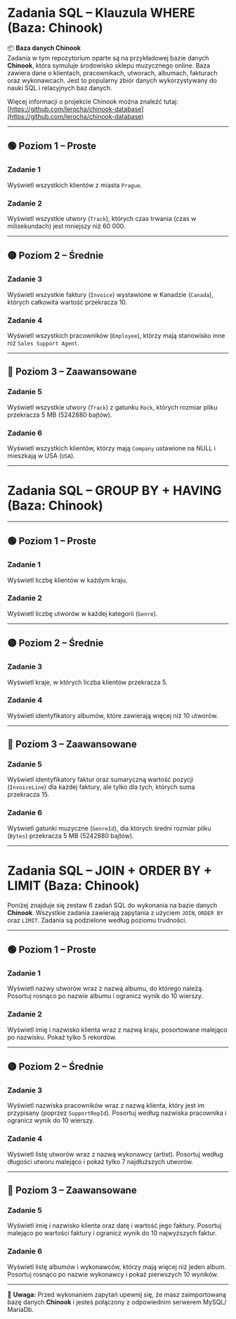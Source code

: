 
# Zadania SQL – Klauzula WHERE (Baza: Chinook)

📦 **Baza danych Chinook**  
Zadania w tym repozytorium oparte są na przykładowej bazie danych **Chinook**, która symuluje środowisko sklepu muzycznego online. Baza zawiera dane o klientach, pracownikach, utworach, albumach, fakturach oraz wykonawcach. Jest to popularny zbiór danych wykorzystywany do nauki SQL i relacyjnych baz danych.

Więcej informacji o projekcie Chinook można znaleźć tutaj: [https://github.com/lerocha/chinook-database](https://github.com/lerocha/chinook-database)


---

## 🟢 Poziom 1 – Proste

### Zadanie 1
Wyświetl wszystkich klientów z miasta `Prague`.


### Zadanie 2
Wyświetl wszystkie utwory (`Track`), których czas trwania (czas w milisekundach) jest mniejszy niż 60 000.


---

## 🟡 Poziom 2 – Średnie

### Zadanie 3
Wyświetl wszystkie faktury (`Invoice`) wystawione w Kanadzie (`Canada`), których całkowita wartość przekracza 10.


### Zadanie 4
Wyświetl wszystkich pracowników (`Employee`), którzy mają stanowisko inne niż `Sales Support Agent`.


---

## 🔴 Poziom 3 – Zaawansowane

### Zadanie 5
Wyświetl wszystkie utwory (`Track`) z gatunku `Rock`, których rozmiar pliku przekracza 5 MB (5242880 bajtów).


### Zadanie 6
Wyświetl wszystkich klientów, którzy mają `Company` ustawione na NULL i mieszkają w USA (`USA`).


---




# Zadania SQL – GROUP BY + HAVING (Baza: Chinook)


---

## 🟢 Poziom 1 – Proste

### Zadanie 1
Wyświetl liczbę klientów w każdym kraju.


### Zadanie 2
Wyświetl liczbę utworów w każdej kategorii (`Genre`).


---

## 🟡 Poziom 2 – Średnie

### Zadanie 3
Wyświetl kraje, w których liczba klientów przekracza 5.


### Zadanie 4
Wyświetl identyfikatory albumów, które zawierają więcej niż 10 utworów.


---

## 🔴 Poziom 3 – Zaawansowane

### Zadanie 5
Wyświetl identyfikatory faktur oraz sumaryczną wartość pozycji (`InvoiceLine`) dla każdej faktury, ale tylko dla tych, których suma przekracza 15.


### Zadanie 6
Wyświetl gatunki muzyczne (`GenreId`), dla których średni rozmiar pliku (`Bytes`) przekracza 5 MB (5242880 bajtów).


---



# Zadania SQL – JOIN + ORDER BY + LIMIT (Baza: Chinook)

Poniżej znajduje się zestaw 6 zadań SQL do wykonania na bazie danych **Chinook**. Wszystkie zadania zawierają zapytania z użyciem `JOIN`, `ORDER BY` oraz `LIMIT`. Zadania są podzielone według poziomu trudności.

---

## 🟢 Poziom 1 – Proste

### Zadanie 1
Wyświetl nazwy utworów wraz z nazwą albumu, do którego należą. Posortuj rosnąco po nazwie albumu i ogranicz wynik do 10 wierszy.


### Zadanie 2
Wyświetl imię i nazwisko klienta wraz z nazwą kraju, posortowane malejąco po nazwisku. Pokaż tylko 5 rekordów.


---

## 🟡 Poziom 2 – Średnie

### Zadanie 3
Wyświetl nazwiska pracowników wraz z nazwą klienta, który jest im przypisany (poprzez `SupportRepId`). Posortuj według nazwiska pracownika i ogranicz wynik do 10 wierszy.


### Zadanie 4
Wyświetl listę utworów wraz z nazwą wykonawcy (artist). Posortuj według długości utworu malejąco i pokaż tylko 7 najdłuższych utworów.


---

## 🔴 Poziom 3 – Zaawansowane

### Zadanie 5
Wyświetl imię i nazwisko klienta oraz datę i wartość jego faktury. Posortuj malejąco po wartości faktury i ogranicz wynik do 10 najwyższych faktur.


### Zadanie 6
Wyświetl listę albumów i wykonawców, którzy mają więcej niż jeden album. Posortuj rosnąco po nazwie wykonawcy i pokaż pierwszych 10 wyników.


---




📝 **Uwaga:** Przed wykonaniem zapytań upewnij się, że masz zaimportowaną bazę danych **Chinook** i jesteś połączony z odpowiednim serwerem MySQL/ MariaDb.

